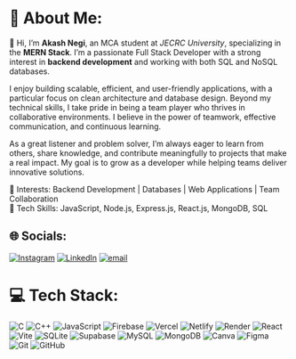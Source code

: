 # 💫 About Me:
👋 Hi, I’m <b>Akash Negi</b>, an MCA student at <i>JECRC University</i>, specializing in the <b>MERN Stack</b>. I’m a passionate Full Stack Developer with a strong interest in <b>backend development</b> and working with both SQL and NoSQL databases.

I enjoy building scalable, efficient, and user-friendly applications, with a particular focus on clean architecture and database design. Beyond my technical skills, I take pride in being a team player who thrives in collaborative environments. I believe in the power of teamwork, effective communication, and continuous learning.

As a great listener and problem solver, I’m always eager to learn from others, share knowledge, and contribute meaningfully to projects that make a real impact. My goal is to grow as a developer while helping teams deliver innovative solutions.

🔹 Interests: Backend Development | Databases | Web Applications | Team Collaboration </br>
🔹 Tech Skills: JavaScript, Node.js, Express.js, React.js, MongoDB, SQL

## 🌐 Socials:
[![Instagram](https://img.shields.io/badge/Instagram-%23E4405F.svg?logo=Instagram&logoColor=white)](https://instagram.com/akash_.negi) [![LinkedIn](https://img.shields.io/badge/LinkedIn-%230077B5.svg?logo=linkedin&logoColor=white)](https://linkedin.com/in/akash-negi-264946305) [![email](https://img.shields.io/badge/Email-D14836?logo=gmail&logoColor=white)](mailto:aakashnegi645@gmail.com) 

# 💻 Tech Stack:
![C](https://img.shields.io/badge/c-%2300599C.svg?style=for-the-badge&logo=c&logoColor=white) ![C++](https://img.shields.io/badge/c++-%2300599C.svg?style=for-the-badge&logo=c%2B%2B&logoColor=white) ![JavaScript](https://img.shields.io/badge/javascript-%23323330.svg?style=for-the-badge&logo=javascript&logoColor=%23F7DF1E) ![Firebase](https://img.shields.io/badge/firebase-%23039BE5.svg?style=for-the-badge&logo=firebase) ![Vercel](https://img.shields.io/badge/vercel-%23000000.svg?style=for-the-badge&logo=vercel&logoColor=white) ![Netlify](https://img.shields.io/badge/netlify-%23000000.svg?style=for-the-badge&logo=netlify&logoColor=#00C7B7) ![Render](https://img.shields.io/badge/Render-%46E3B7.svg?style=for-the-badge&logo=render&logoColor=white) ![React](https://img.shields.io/badge/react-%2320232a.svg?style=for-the-badge&logo=react&logoColor=%2361DAFB) ![Vite](https://img.shields.io/badge/vite-%23646CFF.svg?style=for-the-badge&logo=vite&logoColor=white) ![SQLite](https://img.shields.io/badge/sqlite-%2307405e.svg?style=for-the-badge&logo=sqlite&logoColor=white) ![Supabase](https://img.shields.io/badge/Supabase-3ECF8E?style=for-the-badge&logo=supabase&logoColor=white) ![MySQL](https://img.shields.io/badge/mysql-4479A1.svg?style=for-the-badge&logo=mysql&logoColor=white) ![MongoDB](https://img.shields.io/badge/MongoDB-%234ea94b.svg?style=for-the-badge&logo=mongodb&logoColor=white) ![Canva](https://img.shields.io/badge/Canva-%2300C4CC.svg?style=for-the-badge&logo=Canva&logoColor=white) ![Figma](https://img.shields.io/badge/figma-%23F24E1E.svg?style=for-the-badge&logo=figma&logoColor=white) ![Git](https://img.shields.io/badge/git-%23F05033.svg?style=for-the-badge&logo=git&logoColor=white) ![GitHub](https://img.shields.io/badge/github-%23121011.svg?style=for-the-badge&logo=github&logoColor=white)
